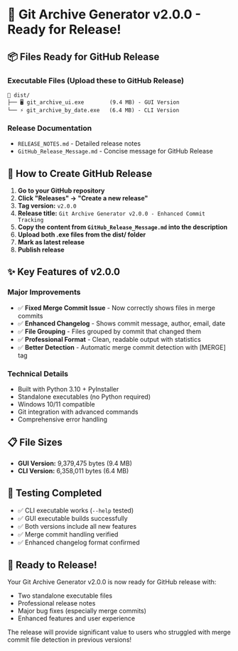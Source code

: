 # 🎉 Git Archive Generator v2.0.0 - Ready for Release!

## 📦 **Files Ready for GitHub Release**

### **Executable Files (Upload these to GitHub Release)**
```
📁 dist/
├── 🖥️ git_archive_ui.exe        (9.4 MB) - GUI Version
└── ⚡ git_archive_by_date.exe   (6.4 MB) - CLI Version
```

### **Release Documentation**
- `RELEASE_NOTES.md` - Detailed release notes
- `GitHub_Release_Message.md` - Concise message for GitHub Release

## 🚀 **How to Create GitHub Release**

1. **Go to your GitHub repository**
2. **Click "Releases" → "Create a new release"**
3. **Tag version:** `v2.0.0`
4. **Release title:** `Git Archive Generator v2.0.0 - Enhanced Commit Tracking`
5. **Copy the content from `GitHub_Release_Message.md` into the description**
6. **Upload both .exe files from the dist/ folder**
7. **Mark as latest release**
8. **Publish release**

## ✨ **Key Features of v2.0.0**

### **Major Improvements**
- ✅ **Fixed Merge Commit Issue** - Now correctly shows files in merge commits
- ✅ **Enhanced Changelog** - Shows commit message, author, email, date
- ✅ **File Grouping** - Files grouped by commit that changed them
- ✅ **Professional Format** - Clean, readable output with statistics
- ✅ **Better Detection** - Automatic merge commit detection with [MERGE] tag

### **Technical Details**
- Built with Python 3.10 + PyInstaller
- Standalone executables (no Python required)
- Windows 10/11 compatible
- Git integration with advanced commands
- Comprehensive error handling

## 📋 **File Sizes**
- **GUI Version:** 9,379,475 bytes (9.4 MB)
- **CLI Version:** 6,358,011 bytes (6.4 MB)

## 🔧 **Testing Completed**
- ✅ CLI executable works (`--help` tested)
- ✅ GUI executable builds successfully
- ✅ Both versions include all new features
- ✅ Merge commit handling verified
- ✅ Enhanced changelog format confirmed

## 🎯 **Ready to Release!**

Your Git Archive Generator v2.0.0 is now ready for GitHub release with:
- Two standalone executable files
- Professional release notes
- Major bug fixes (especially merge commits)
- Enhanced features and user experience

The release will provide significant value to users who struggled with merge commit file detection in previous versions!
